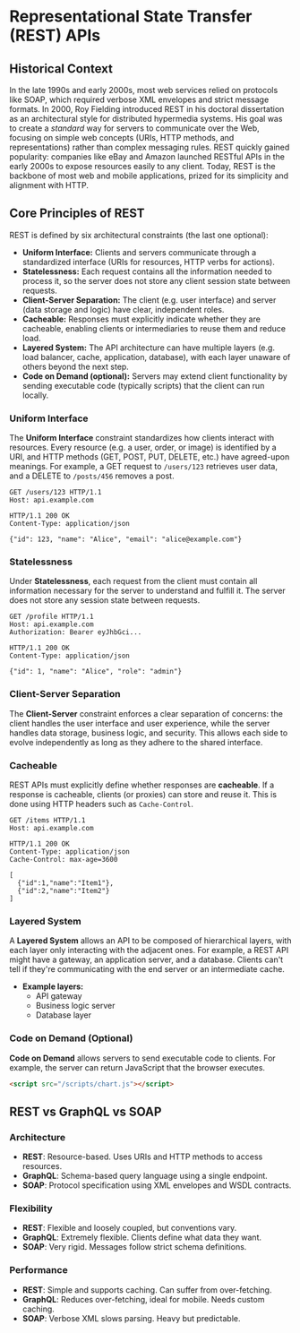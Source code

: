 # Representational State Transfer (REST) APIs

## Historical Context  
In the late 1990s and early 2000s, most web services relied on protocols like SOAP, which required verbose XML envelopes and strict message formats. In 2000, Roy Fielding introduced REST in his doctoral dissertation as an architectural style for distributed hypermedia systems. His goal was to create a *standard* way for servers to communicate over the Web, focusing on simple web concepts (URIs, HTTP methods, and representations) rather than complex messaging rules. REST quickly gained popularity: companies like eBay and Amazon launched RESTful APIs in the early 2000s to expose resources easily to any client. Today, REST is the backbone of most web and mobile applications, prized for its simplicity and alignment with HTTP.

## Core Principles of REST  
REST is defined by six architectural constraints (the last one optional):

- **Uniform Interface:** Clients and servers communicate through a standardized interface (URIs for resources, HTTP verbs for actions).
- **Statelessness:** Each request contains all the information needed to process it, so the server does not store any client session state between requests.
- **Client-Server Separation:** The client (e.g. user interface) and server (data storage and logic) have clear, independent roles.
- **Cacheable:** Responses must explicitly indicate whether they are cacheable, enabling clients or intermediaries to reuse them and reduce load.
- **Layered System:** The API architecture can have multiple layers (e.g. load balancer, cache, application, database), with each layer unaware of others beyond the next step.
- **Code on Demand (optional):** Servers may extend client functionality by sending executable code (typically scripts) that the client can run locally.

### Uniform Interface  
The **Uniform Interface** constraint standardizes how clients interact with resources. Every resource (e.g. a user, order, or image) is identified by a URI, and HTTP methods (GET, POST, PUT, DELETE, etc.) have agreed-upon meanings. For example, a GET request to `/users/123` retrieves user data, and a DELETE to `/posts/456` removes a post.

```http
GET /users/123 HTTP/1.1
Host: api.example.com

HTTP/1.1 200 OK
Content-Type: application/json

{"id": 123, "name": "Alice", "email": "alice@example.com"}
```

### Statelessness  
Under **Statelessness**, each request from the client must contain all information necessary for the server to understand and fulfill it. The server does not store any session state between requests.

```http
GET /profile HTTP/1.1
Host: api.example.com
Authorization: Bearer eyJhbGci...

HTTP/1.1 200 OK
Content-Type: application/json

{"id": 1, "name": "Alice", "role": "admin"}
```

### Client-Server Separation  
The **Client-Server** constraint enforces a clear separation of concerns: the client handles the user interface and user experience, while the server handles data storage, business logic, and security. This allows each side to evolve independently as long as they adhere to the shared interface.

### Cacheable  
REST APIs must explicitly define whether responses are **cacheable**. If a response is cacheable, clients (or proxies) can store and reuse it. This is done using HTTP headers such as `Cache-Control`.

```http
GET /items HTTP/1.1
Host: api.example.com

HTTP/1.1 200 OK
Content-Type: application/json
Cache-Control: max-age=3600

[
  {"id":1,"name":"Item1"},
  {"id":2,"name":"Item2"}
]
```

### Layered System  
A **Layered System** allows an API to be composed of hierarchical layers, with each layer only interacting with the adjacent ones. For example, a REST API might have a gateway, an application server, and a database. Clients can't tell if they're communicating with the end server or an intermediate cache.

- **Example layers:**  
  - API gateway  
  - Business logic server  
  - Database layer  

### Code on Demand (Optional)  
**Code on Demand** allows servers to send executable code to clients. For example, the server can return JavaScript that the browser executes.

```html
<script src="/scripts/chart.js"></script>
```

## REST vs GraphQL vs SOAP

### Architecture  
- **REST**: Resource-based. Uses URIs and HTTP methods to access resources.  
- **GraphQL**: Schema-based query language using a single endpoint.  
- **SOAP**: Protocol specification using XML envelopes and WSDL contracts.

### Flexibility  
- **REST**: Flexible and loosely coupled, but conventions vary.  
- **GraphQL**: Extremely flexible. Clients define what data they want.  
- **SOAP**: Very rigid. Messages follow strict schema definitions.

### Performance  
- **REST**: Simple and supports caching. Can suffer from over-fetching.  
- **GraphQL**: Reduces over-fetching, ideal for mobile. Needs custom caching.  
- **SOAP**: Verbose XML slows parsing. Heavy but predictable.